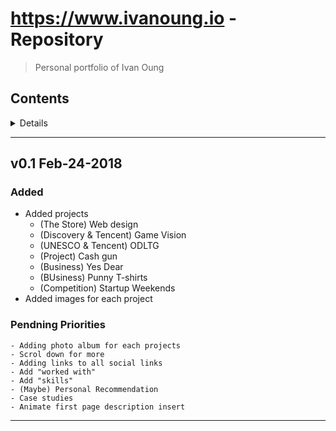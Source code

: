 # https://www.ivanoung.io - Repository
> Personal portfolio of Ivan Oung

## Contents

<details>
- [v0.1](#v0.1-feb-24-2018)
</details>

---

## v0.1 Feb-24-2018
### Added
- Added projects
    - (The Store) Web design
    - (Discovery & Tencent) Game Vision
    - (UNESCO & Tencent) ODLTG
    - (Project) Cash gun
    - (Business) Yes Dear
    - (BUsiness) Punny T-shirts
    - (Competition) Startup Weekends
- Added images for each project

### Pendning Priorities
    - Adding photo album for each projects
    - Scrol down for more
    - Adding links to all social links
    - Add "worked with"
    - Add "skills"
    - (Maybe) Personal Recommendation
    - Case studies
    - Animate first page description insert

---
[angular]: https://img.shields.io/badge/Framework-Angular-red.svg
[css]: https://img.shields.io/badge/Language-CSS-yellow.svg
[Javascript]: https://img.shields.io/badge/Language-Javascript-green.svg
